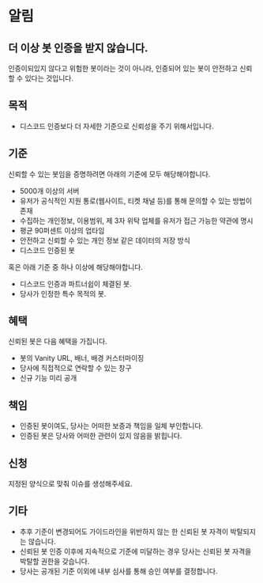 # 알림

## 더 이상 봇 인증을 받지 않습니다.

인증이되있지 않다고 위험한 봇이라는 것이 아니라, 인증되어 있는 봇이 안전하고 신뢰할 수 있다는 것입니다.

## 목적

- 디스코드 인증보다 더 자세한 기준으로 신뢰성을 주기 위해서입니다.

## 기준

신뢰할 수 있는 봇임을 증명하려면 아래의 기준에 모두 해당해야합니다.

- 5000개 이상의 서버
- 유저가 공식적인 지원 통로(웹사이트, 티켓 채널 등)를 통해 문의할 수 있는 방법이 존재
- 수집하는 개인정보, 이용범위, 제 3자 위탁 업체를 유저가 접근 가능한 약관에 명시
- 평균 90퍼센트 이상의 업타임
- 안전하고 신뢰할 수 있는 개인 정보 같은 데이터의 저장 방식
- 디스코드 인증된 봇

혹은 아래 기준 중 하나 이상에 해당해야합니다.

- 디스코드 인증과 파트너쉽이 체결된 봇.
- 당사가 인정한 특수 목적의 봇.

## 혜택

신뢰된 봇은 다음 혜택을 가집니다.

- 봇의 Vanity URL, 배너, 배경 커스터마이징
- 당사에 직접적으로 연락할 수 있는 창구
- 신규 기능 미리 공개

## 책임

- 인증된 봇이여도, 당사는 어떠한 보증과 책임을 일체 부인합니다.
- 인증된 봇은 당사와 어떠한 관련이 있지 않음을 밝힙니다.

## 신청

지정된 양식으로 맞춰 이슈를 생성해주세요.

## 기타

- 추후 기준이 변경되어도 가이드라인을 위반하지 않는 한 신뢰된 봇 자격이 박탈되지는 않습니다.
- 신뢰된 봇 인증 이후에 지속적으로 기준에 미달하는 경우 당사는 신뢰된 봇 자격을 박탈할 권한을 갖습니다.
- 당사는 공개된 기준 이외에 내부 심사를 통해 승인 여부를 결정합니다.
